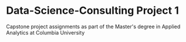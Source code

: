 # Data-Science-Consulting Project 1
Capstone project assignments as part of the Master's degree in Applied Analytics at Columbia University
